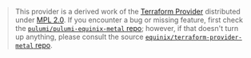 > This provider is a derived work of the [Terraform Provider](https://github.com/equinix/terraform-provider-metal)
> distributed under [MPL 2.0](https://www.mozilla.org/en-US/MPL/2.0/). If you encounter a bug or missing feature,
> first check the [`pulumi/pulumi-equinix-metal` repo](https://github.com/pulumi/pulumi-equinix-metal/issues); however, if that doesn't turn up anything,
> please consult the source [`equinix/terraform-provider-metal` repo](https://github.com/equinix/terraform-provider-metal/issues).